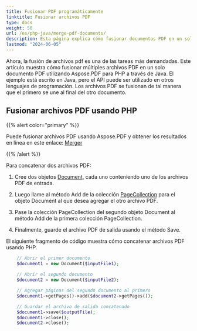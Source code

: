 ```yaml
---
title: Fusionar PDF programáticamente
linktitle: Fusionar archivos PDF
type: docs
weight: 50
url: /es/php-java/merge-pdf-documents/
description: Esta página explica cómo fusionar documentos PDF en un solo archivo PDF usando PHP.
lastmod: "2024-06-05"
---
```


Ahora, la fusión de archivos pdf es una de las tareas más demandadas.
Este artículo muestra cómo fusionar múltiples archivos PDF en un solo documento PDF utilizando Aspose.PDF para PHP a través de Java. El ejemplo está escrito en Java, pero el API puede ser utilizado en otros lenguajes de programación. Los archivos PDF se fusionan de tal manera que el primero se une al final del otro documento.

## Fusionar archivos PDF usando PHP

{{% alert color="primary" %}}

Puede fusionar archivos PDF usando Aspose.PDF y obtener los resultados en línea en este enlace: [Merger](https://products.aspose.app/pdf/merger)

{{% /alert %}}

Para concatenar dos archivos PDF:

1. Cree dos objetos [Document](https://reference.aspose.com/pdf/java/com.aspose.pdf/class-use/Document), cada uno conteniendo uno de los archivos PDF de entrada.

1. Luego llame al método Add de la colección [PageCollection](https://reference.aspose.com/pdf/java/com.aspose.pdf/class-use/PageCollection) para el objeto Document al que desea agregar el otro archivo PDF.
1. Pase la colección PageCollection del segundo objeto Document al método Add de la primera colección PageCollection.
1. Finalmente, guarde el archivo PDF de salida usando el método Save.

El siguiente fragmento de código muestra cómo concatenar archivos PDF usando PHP.

```php
    // Abrir el primer documento
    $document1 = new Document($inputFile1);
    
    // Abrir el segundo documento
    $document2 = new Document($inputFile2);

    // Agregar páginas del segundo documento al primero
    $document1->getPages()->add($document2->getPages());

    // Guardar el archivo de salida concatenado
    $document1->save($outputFile);
    $document1->close();
    $document2->close();
```